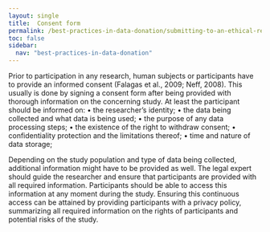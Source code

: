 ```yaml
---
layout: single
title:  Consent form  
permalink: /best-practices-in-data-donation/submitting-to-an-ethical-review-board/consent-form
toc: false
sidebar:
  nav: "best-practices-in-data-donation"
---
```


Prior to participation in any research, human subjects or participants have to provide an informed consent (Falagas et al., 2009; Neff, 2008). This usually is done by signing a consent form after being provided with thorough information on the concerning study. At least the participant should be informed on:
• the researcher’s identity; 
• the data being collected and what data is being used;
• the purpose of any data processing steps;
• the existence of the right to withdraw consent;
• confidentiality protection and the limitations thereof;
• time and nature of data storage;

Depending on the study population and type of data being collected, additional information might have to be provided as well. The legal expert should guide the researcher and ensure that participants are provided with all required information. Participants should be able to access this information at any moment during the study. Ensuring this continuous access can be attained by providing participants with a privacy policy, summarizing all required information on the rights of participants and potential risks of the study.